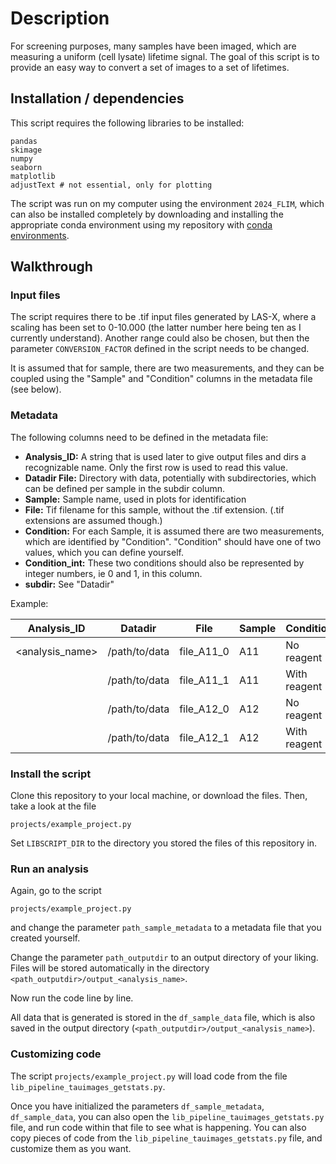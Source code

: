 

# Description

For screening purposes, many samples have been imaged, which are measuring a uniform (cell lysate) lifetime signal. 
The goal of this script is to provide an easy way to convert a set of images to a set of lifetimes.

## Installation / dependencies

This script requires the following libraries to be installed:

```
pandas
skimage
numpy
seaborn
matplotlib
adjustText # not essential, only for plotting
```

The script was run on my computer using the environment `2024_FLIM`, which can also be installed completely by downloading and installing the appropriate conda environment using my repository with [conda environments](https://github.com/Jintram/conda-environments).

## Walkthrough

### Input files

The script requires there to be .tif input files generated by LAS-X, where a scaling has been set to 
0-10.000 (the latter number here being ten as I currently understand). Another range could also be chosen,
but then the parameter `CONVERSION_FACTOR` defined in the script needs to be changed.

It is assumed that for sample, there are two measurements, and they can be coupled using the "Sample" and "Condition" 
columns in the metadata file (see below).

### Metadata

The following columns need to be defined in the metadata file:

- **Analysis_ID:** A string that is used later to give output files and dirs a recognizable name. Only the first row is used to read this value.
- **Datadir File:** Directory with data, potentially with subdirectories, which can be defined per sample in the subdir column.
- **Sample:** Sample name, used in plots for identification
- **File:** Tif filename for this sample, without the .tif extension. (.tif extensions are assumed though.)
- **Condition:** For each Sample, it is assumed there are two measurements, which are identified by "Condition". "Condition" should have one of two values, which you can define yourself.
- **Condition_int:** These two conditions should also be represented by integer numbers, ie 0 and 1, in this column.
- **subdir:** See "Datadir"

Example:

| Analysis_ID | Datadir | File | Sample | Condition | Condition_int | subdir |
| ----------- | ------- | ---- | ------ | --------- | ------------- | ------ |
| <analysis_name> | /path/to/data | file_A11_0 | A11 | No reagent | 0 | no_reagent_sample |
|                 | /path/to/data | file_A11_1 | A11 | With reagent | 1 | no_reagent_sample |
|                 | /path/to/data | file_A12_0 | A12 | No reagent | 0 | no_reagent_sample |
|                 | /path/to/data | file_A12_1 | A12 | With reagent | 1 | no_reagent_sample |

### Install the script

Clone this repository to your local machine, or download the files. 
Then, take a look at the file

```projects/example_project.py```

Set `LIBSCRIPT_DIR` to the directory you stored the files of this repository in.

### Run an analysis

Again, go to the script

```projects/example_project.py```

and change the parameter `path_sample_metadata` to a metadata file that you created yourself.

Change the parameter `path_outputdir` to an output directory of your liking. Files will be stored automatically in the directory `<path_outputdir>/output_<analysis_name>`.

Now run the code line by line.

All data that is generated is stored in the `df_sample_data` file, which is also saved in the output directory (`<path_outputdir>/output_<analysis_name>`).

### Customizing code

The script `projects/example_project.py` will load code from the file `lib_pipeline_tauimages_getstats.py`.

Once you have initialized the parameters `df_sample_metadata`, `df_sample_data`, you can also open the `lib_pipeline_tauimages_getstats.py` file,
and run code within that file to see what is happening. You can also copy pieces of code from the `lib_pipeline_tauimages_getstats.py` file,
and customize them as you want.
